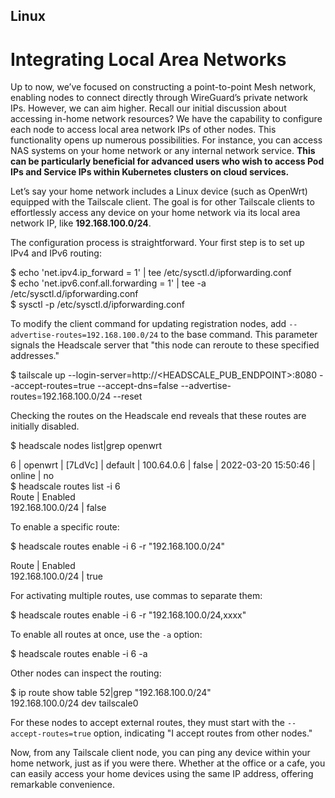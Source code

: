 ## Linux

# Integrating Local Area Networks

Up to now, we’ve focused on constructing a point-to-point Mesh network, enabling nodes to connect directly through WireGuard’s private network IPs. However, we can aim higher. Recall our initial discussion about accessing in-home network resources? We have the capability to configure each node to access local area network IPs of other nodes. This functionality opens up numerous possibilities. For instance, you can access NAS systems on your home network or any internal network service. **This can be particularly beneficial for advanced users who wish to access Pod IPs and Service IPs within Kubernetes clusters on cloud services.**

Let’s say your home network includes a Linux device (such as OpenWrt) equipped with the Tailscale client. The goal is for other Tailscale clients to effortlessly access any device on your home network via its local area network IP, like **192.168.100.0/24**.

The configuration process is straightforward. Your first step is to set up IPv4 and IPv6 routing:

$ echo 'net.ipv4.ip_forward = 1' | tee /etc/sysctl.d/ipforwarding.conf  
$ echo 'net.ipv6.conf.all.forwarding = 1' | tee -a /etc/sysctl.d/ipforwarding.conf  
$ sysctl -p /etc/sysctl.d/ipforwarding.conf

To modify the client command for updating registration nodes, add `--advertise-routes=192.168.100.0/24` to the base command. This parameter signals the Headscale server that "this node can reroute to these specified addresses."

$ tailscale up --login-server=http://<HEADSCALE_PUB_ENDPOINT>:8080 --accept-routes=true --accept-dns=false --advertise-routes=192.168.100.0/24 --reset

Checking the routes on the Headscale end reveals that these routes are initially disabled.

$ headscale nodes list|grep openwrt

6 | openwrt | [7LdVc] | default | 100.64.0.6 | false | 2022-03-20 15:50:46 | online | no  
$ headscale routes list -i 6  
Route | Enabled  
192.168.100.0/24 | false

To enable a specific route:

$ headscale routes enable -i 6 -r "192.168.100.0/24"

Route | Enabled  
192.168.100.0/24 | true

For activating multiple routes, use commas to separate them:

$ headscale routes enable -i 6 -r "192.168.100.0/24,xxxx"

To enable all routes at once, use the `-a` option:

$ headscale routes enable -i 6 -a

Other nodes can inspect the routing:

$ ip route show table 52|grep "192.168.100.0/24"  
192.168.100.0/24 dev tailscale0

For these nodes to accept external routes, they must start with the `--accept-routes=true` option, indicating "I accept routes from other nodes."

Now, from any Tailscale client node, you can ping any device within your home network, just as if you were there. Whether at the office or a cafe, you can easily access your home devices using the same IP address, offering remarkable convenience.